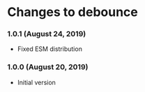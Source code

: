 # Changes to debounce

### 1.0.1 (August 24, 2019)

- Fixed ESM distribution

### 1.0.0 (August 20, 2019)

- Initial version
